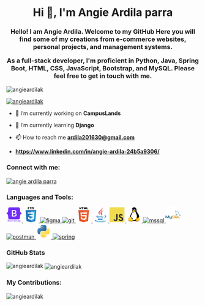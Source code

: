<h1 align="center">Hi 👋, I'm Angie Ardila parra</h1>
<h3 align="center">Hello! I am Angie Ardila. Welcome to my GitHub Here you will find some of my creations from e-commerce websites, personal projects, and management systems. 

As a full-stack developer, I'm proficient in Python, Java, Spring Boot, HTML, CSS, JavaScript, Bootstrap, and MySQL. 
Please feel free to get in touch with me.</h3>

<p align="left"> <img src="https://komarev.com/ghpvc/?username=angieardilak&label=Profile%20views&color=0e75b6&style=flat" alt="angieardilak" /> </p>

<p align="left"> <a href="https://github.com/ryo-ma/github-profile-trophy"><img src="https://github-profile-trophy.vercel.app/?username=angieardilak" alt="angieardilak" /></a> </p>

- 🔭 I’m currently working on **CampusLands**

- 🌱 I’m currently learning **Django**

- 📫 How to reach me **ardila201630@gmail.com**
- **https://www.linkedin.com/in/angie-ardila-24b5a9306/**


<h3 align="left">Connect with me:</h3>
<p align="left">
<a href="https://linkedin.com/in/angie ardila parra" target="blank"><img align="center" src="https://raw.githubusercontent.com/rahuldkjain/github-profile-readme-generator/master/src/images/icons/Social/linked-in-alt.svg" alt="angie ardila parra" height="30" width="40" /></a>
</p>

<h3 align="left">Languages and Tools:</h3>
<p align="left"> <a href="https://getbootstrap.com" target="_blank" rel="noreferrer"> <img src="https://raw.githubusercontent.com/devicons/devicon/master/icons/bootstrap/bootstrap-plain-wordmark.svg" alt="bootstrap" width="40" height="40"/> </a> <a href="https://www.w3schools.com/css/" target="_blank" rel="noreferrer"> <img src="https://raw.githubusercontent.com/devicons/devicon/master/icons/css3/css3-original-wordmark.svg" alt="css3" width="40" height="40"/> </a> <a href="https://www.figma.com/" target="_blank" rel="noreferrer"> <img src="https://www.vectorlogo.zone/logos/figma/figma-icon.svg" alt="figma" width="40" height="40"/> </a> <a href="https://git-scm.com/" target="_blank" rel="noreferrer"> <img src="https://www.vectorlogo.zone/logos/git-scm/git-scm-icon.svg" alt="git" width="40" height="40"/> </a> <a href="https://www.w3.org/html/" target="_blank" rel="noreferrer"> <img src="https://raw.githubusercontent.com/devicons/devicon/master/icons/html5/html5-original-wordmark.svg" alt="html5" width="40" height="40"/> </a> <a href="https://www.java.com" target="_blank" rel="noreferrer"> <img src="https://raw.githubusercontent.com/devicons/devicon/master/icons/java/java-original.svg" alt="java" width="40" height="40"/> </a> <a href="https://developer.mozilla.org/en-US/docs/Web/JavaScript" target="_blank" rel="noreferrer"> <img src="https://raw.githubusercontent.com/devicons/devicon/master/icons/javascript/javascript-original.svg" alt="javascript" width="40" height="40"/> </a> <a href="https://www.linux.org/" target="_blank" rel="noreferrer"> <img src="https://raw.githubusercontent.com/devicons/devicon/master/icons/linux/linux-original.svg" alt="linux" width="40" height="40"/> </a> <a href="https://www.microsoft.com/en-us/sql-server" target="_blank" rel="noreferrer"> <img src="https://www.svgrepo.com/show/303229/microsoft-sql-server-logo.svg" alt="mssql" width="40" height="40"/> </a> <a href="https://www.mysql.com/" target="_blank" rel="noreferrer"> <img src="https://raw.githubusercontent.com/devicons/devicon/master/icons/mysql/mysql-original-wordmark.svg" alt="mysql" width="40" height="40"/> </a> <a href="https://postman.com" target="_blank" rel="noreferrer"> <img src="https://www.vectorlogo.zone/logos/getpostman/getpostman-icon.svg" alt="postman" width="40" height="40"/> </a> <a href="https://www.python.org" target="_blank" rel="noreferrer"> <img src="https://raw.githubusercontent.com/devicons/devicon/master/icons/python/python-original.svg" alt="python" width="40" height="40"/> </a> <a href="https://spring.io/" target="_blank" rel="noreferrer"> <img src="https://www.vectorlogo.zone/logos/springio/springio-icon.svg" alt="spring" width="40" height="40"/> </a> </p>

<h3 align="left">GitHub Stats</h3>

<p><img align="left" src="https://github-readme-stats.vercel.app/api/top-langs?username=angieardilak&show_icons=true&locale=en&layout=compact" alt="angieardilak" /></p>

<p>&nbsp;<img align="center" src="https://github-readme-stats.vercel.app/api?username=angieardilak&show_icons=true&locale=en" alt="angieardilak" /></p>
<h3 align="left">My Contributions:</h3>

<p><img align="center" src="https://github-readme-streak-stats.herokuapp.com/?user=angieardilak&" alt="angieardilak" /></p>
